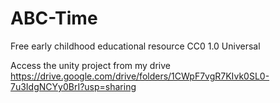 # ABC-Time
Free early childhood educational resource CC0 1.0 Universal

Access the unity project from my drive
https://drive.google.com/drive/folders/1CWpF7vgR7KIvk0SL0-7u3IdgNCYy0BrI?usp=sharing
